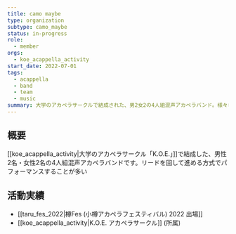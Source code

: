 ```yaml
---
title: camo maybe
type: organization
subtype: camo_maybe
status: in-progress
role:
  - member
orgs:
  - koe_acappella_activity
start_date: 2022-07-01
tags:
  - acappella
  - band
  - team
  - music
summary: 大学のアカペラサークルで結成された、男2女2の4人組混声アカペラバンド。様々なイベントで活動している。
---
```

## 概要

[[koe_acappella_activity|大学のアカペラサークル「K.O.E.」]]で結成した、男性2名・女性2名の4人組混声アカペラバンドです。リードを回して進める方式でパフォーマンスすることが多い

## 活動実績

- [[taru_fes_2022|樽Fes (小樽アカペラフェスティバル) 2022 出場]]
- [[koe_acappella_activity|K.O.E. アカペラサークル]] (所属)
